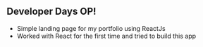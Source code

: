 ## Developer Days OP!

- Simple landing page for my portfolio using ReactJs
- Worked with React for the first time and tried to build this app
